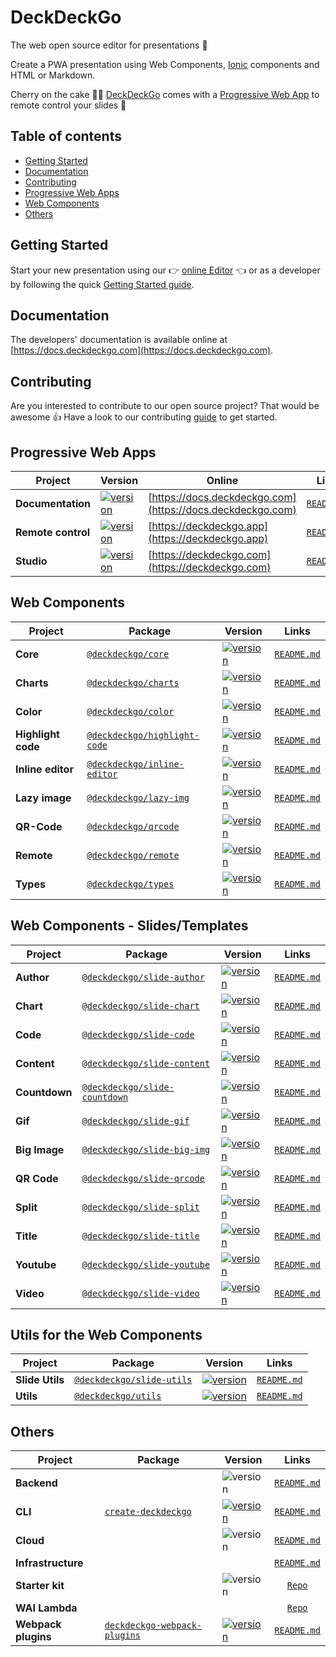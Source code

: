 # DeckDeckGo

The web open source editor for presentations 🚀

Create a PWA presentation using Web Components, [Ionic](http://ionicframework.com) components and HTML or Markdown.

Cherry on the cake 🍒🎂 [DeckDeckGo] comes with a [Progressive Web App](https://deckdeckgo.app) to remote control your slides 📱

## Table of contents

- [Getting Started](#getting-started)
- [Documentation](#documentation)
- [Contributing](#contributing)
- [Progressive Web Apps](#progressive-web-apps)
- [Web Components](#web-components)
- [Others](#others)
 
## Getting Started

Start your new presentation using our 👉 [online Editor](https://deckdeckgo.com) 👈 or as a developer by following the quick  [Getting Started guide](https://docs.deckdeckgo.com/docs).

## Documentation

The developers' documentation is available online at [https://docs.deckdeckgo.com](https://docs.deckdeckgo.com).

## Contributing

Are you interested to contribute to our open source project? That would be awesome 👍 Have a look to our contributing [guide](CONTRIBUTING.md) to get started.

## Progressive Web Apps

| Project | Version | Online | Links |
| ------- | ------- | ------- |:-----:|
| **Documentation** | [![version](https://img.shields.io/static/v1.svg?label=production&message=v1.0.0-rc.3-2&color=success)](https://docs.deckdeckgo.com) | [https://docs.deckdeckgo.com](https://docs.deckdeckgo.com) | [`README.md`](docs/README.md)
| **Remote control** | [![version](https://img.shields.io/static/v1.svg?label=production&message=v1.0.0-beta.1&color=success)](https://deckdeckgo.app) | [https://deckdeckgo.app](https://deckdeckgo.app) | [`README.md`](remote/README.md)
| **Studio** | [![version](https://img.shields.io/static/v1.svg?label=in%20development&message=v1.0.0-beta.5-2&color=success)](https://deckdeckgo.com)| [https://deckdeckgo.com](https://deckdeckgo.com) | [`README.md`](studio/README.md)

## Web Components

| Project | Package | Version | Links |
| ------- | ------- | ------- |:-----:|
| **Core** | [`@deckdeckgo/core`](https://www.npmjs.com/package/@deckdeckgo/core) | [![version](https://img.shields.io/npm/v/@deckdeckgo/core/latest.svg?color=success)](https://www.npmjs.com/package/@deckdeckgo/core) | [`README.md`](webcomponents/core/README.md)
| **Charts** | [`@deckdeckgo/charts`](https://www.npmjs.com/package/@deckdeckgo/charts) | [![version](https://img.shields.io/npm/v/@deckdeckgo/charts/latest.svg?color=success)](https://www.npmjs.com/package/@deckdeckgo/charts) | [`README.md`](webcomponents/charts/README.md)
| **Color** | [`@deckdeckgo/color`](https://www.npmjs.com/package/@deckdeckgo/color) | [![version](https://img.shields.io/npm/v/@deckdeckgo/color/latest.svg?color=success)](https://www.npmjs.com/package/@deckdeckgo/color) | [`README.md`](webcomponents/color/README.md)
| **Highlight code** | [`@deckdeckgo/highlight-code`](https://www.npmjs.com/package/@deckdeckgo/highlight-code) | [![version](https://img.shields.io/npm/v/@deckdeckgo/highlight-code/latest.svg?color=success)](https://www.npmjs.com/package/@deckdeckgo/highlight-code) | [`README.md`](webcomponents/highlight-code/README.md)
| **Inline editor** | [`@deckdeckgo/inline-editor`](https://www.npmjs.com/package/@deckdeckgo/inline-editor) | [![version](https://img.shields.io/npm/v/@deckdeckgo/inline-editor/latest.svg?color=success)](https://www.npmjs.com/package/@deckdeckgo/inline-editor) | [`README.md`](webcomponents/inline-editor/README.md)
| **Lazy image** | [`@deckdeckgo/lazy-img`](https://www.npmjs.com/package/@deckdeckgo/lazy-img) | [![version](https://img.shields.io/npm/v/@deckdeckgo/lazy-img/latest.svg?color=success)](https://www.npmjs.com/package/@deckdeckgo/lazy-img) | [`README.md`](webcomponents/lazy-img/README.md)
| **QR-Code** | [`@deckdeckgo/qrcode`](https://www.npmjs.com/package/@deckdeckgo/qrcode) | [![version](https://img.shields.io/npm/v/@deckdeckgo/qrcode/latest.svg?color=success)](https://www.npmjs.com/package/@deckdeckgo/qrcode) | [`README.md`](webcomponents/qrcode/README.md)
| **Remote** | [`@deckdeckgo/remote`](https://www.npmjs.com/package/@deckdeckgo/remote) | [![version](https://img.shields.io/npm/v/@deckdeckgo/remote/latest.svg?color=success)](https://www.npmjs.com/package/@deckdeckgo/remote) | [`README.md`](webcomponents/remote/README.md)
| **Types** | [`@deckdeckgo/types`](https://www.npmjs.com/package/@deckdeckgo/types) | [![version](https://img.shields.io/npm/v/@deckdeckgo/types/latest.svg?color=success)](https://www.npmjs.com/package/@deckdeckgo/types) | [`README.md`](webcomponents/types/README.md)

## Web Components - Slides/Templates

| Project | Package | Version | Links |
| ------- | ------- | ------- |:-----:|
| **Author** | [`@deckdeckgo/slide-author`](https://www.npmjs.com/package/@deckdeckgo/slide-author) | [![version](https://img.shields.io/npm/v/@deckdeckgo/slide-author/latest.svg?color=success)](https://www.npmjs.com/package/@deckdeckgo/slide-author) | [`README.md`](webcomponents/slides/author/README.md)
| **Chart** | [`@deckdeckgo/slide-chart`](https://www.npmjs.com/package/@deckdeckgo/slide-chart) | [![version](https://img.shields.io/npm/v/@deckdeckgo/slide-chart/latest.svg?color=success)](https://www.npmjs.com/package/@deckdeckgo/slide-chart) | [`README.md`](webcomponents/slides/chart/README.md)
| **Code** | [`@deckdeckgo/slide-code`](https://www.npmjs.com/package/@deckdeckgo/slide-code) | [![version](https://img.shields.io/npm/v/@deckdeckgo/slide-code/latest.svg?color=success)](https://www.npmjs.com/package/@deckdeckgo/slide-code) | [`README.md`](webcomponents/slides/code/README.md)
| **Content** | [`@deckdeckgo/slide-content`](https://www.npmjs.com/package/@deckdeckgo/slide-content) | [![version](https://img.shields.io/npm/v/@deckdeckgo/slide-content/latest.svg?color=success)](https://www.npmjs.com/package/@deckdeckgo/slide-content) | [`README.md`](webcomponents/slides/content/README.md)
| **Countdown** | [`@deckdeckgo/slide-countdown`](https://www.npmjs.com/package/@deckdeckgo/slide-countdown) | [![version](https://img.shields.io/npm/v/@deckdeckgo/slide-countdown/latest.svg?color=success)](https://www.npmjs.com/package/@deckdeckgo/slide-countdown) | [`README.md`](webcomponents/slides/countdown/README.md)
| **Gif** | [`@deckdeckgo/slide-gif`](https://www.npmjs.com/package/@deckdeckgo/slide-gif) | [![version](https://img.shields.io/npm/v/@deckdeckgo/slide-gif/latest.svg?color=success)](https://www.npmjs.com/package/@deckdeckgo/slide-gif) | [`README.md`](webcomponents/slides/gif/README.md)
| **Big Image** | [`@deckdeckgo/slide-big-img`](https://www.npmjs.com/package/@deckdeckgo/slide-big-img) | [![version](https://img.shields.io/npm/v/@deckdeckgo/slide-big-img/latest.svg?color=success)](https://www.npmjs.com/package/@deckdeckgo/slide-big-img) | [`README.md`](webcomponents/slides/big-img/README.md)
| **QR Code** | [`@deckdeckgo/slide-qrcode`](https://www.npmjs.com/package/@deckdeckgo/slide-qrcode) | [![version](https://img.shields.io/npm/v/@deckdeckgo/slide-qrcode/latest.svg?color=success)](https://www.npmjs.com/package/@deckdeckgo/slide-qrcode) | [`README.md`](webcomponents/slides/qrcode/README.md)
| **Split** | [`@deckdeckgo/slide-split`](https://www.npmjs.com/package/@deckdeckgo/slide-split) | [![version](https://img.shields.io/npm/v/@deckdeckgo/slide-split/latest.svg?color=success)](https://www.npmjs.com/package/@deckdeckgo/slide-split) | [`README.md`](webcomponents/slides/split/README.md)
| **Title** | [`@deckdeckgo/slide-title`](https://www.npmjs.com/package/@deckdeckgo/slide-title) | [![version](https://img.shields.io/npm/v/@deckdeckgo/slide-title/latest.svg?color=success)](https://www.npmjs.com/package/@deckdeckgo/slide-title) | [`README.md`](webcomponents/slides/title/README.md)
| **Youtube** | [`@deckdeckgo/slide-youtube`](https://www.npmjs.com/package/@deckdeckgo/slide-youtube) | [![version](https://img.shields.io/npm/v/@deckdeckgo/slide-youtube/latest.svg?color=success)](https://www.npmjs.com/package/@deckdeckgo/slide-youtube) | [`README.md`](webcomponents/slides/youtube/README.md)
| **Video** | [`@deckdeckgo/slide-video`](https://www.npmjs.com/package/@deckdeckgo/slide-video) | [![version](https://img.shields.io/npm/v/@deckdeckgo/slide-video/latest.svg?color=success)](https://www.npmjs.com/package/@deckdeckgo/slide-video) | [`README.md`](webcomponents/slides/video/README.md)

## Utils for the Web Components

| Project | Package | Version | Links |
| ------- | ------- | ------- |:-----:|
| **Slide Utils** | [`@deckdeckgo/slide-utils`](https://www.npmjs.com/package/@deckdeckgo/slide-utils) | [![version](https://img.shields.io/npm/v/@deckdeckgo/slide-utils/latest.svg?color=success)](https://www.npmjs.com/package/@deckdeckgo/slide-utils) | [`README.md`](webcomponents/slides/utils/README.md)
| **Utils** | [`@deckdeckgo/utils`](https://www.npmjs.com/package/@deckdeckgo/utils) | [![version](https://img.shields.io/npm/v/@deckdeckgo/utils/latest.svg?color=success)](https://www.npmjs.com/package/@deckdeckgo/utils) | [`README.md`](webcomponents/utils/README.md)

## Others
| Project | Package | Version | Links |
| ------- | ------- | ------- |:-----:|
| **Backend** | | ![version](https://img.shields.io/static/v1.svg?label=version&message=v1.0.0-alpha.2&color=success) | [`README.md`](backend/README.md)
| **CLI** | [`create-deckdeckgo`](https://www.npmjs.com/package/create-deckdeckgo) | [![version](https://img.shields.io/npm/v/create-deckdeckgo/latest.svg?color=success)](https://www.npmjs.com/package/create-deckdeckgo) | [`README.md`](cli/README.md)
| **Cloud** | | ![version](https://img.shields.io/static/v1.svg?label=in%20development&message=v1.0.0-beta.1&color=success) | [`README.md`](cloud/README.md)
| **Infrastructure** | | | [`README.md`](infra/README.md)
| **Starter kit** | | ![version](https://img.shields.io/static/v1.svg?label=version&message=v1.0.0-rc.1-3&color=success) | [`Repo`](http://github.com/deckgo/deckdeckgo-starter/)
| **WAI Lambda** | | | [`Repo`](https://github.com/deckgo/wai-lambda)
| **Webpack plugins** | [`deckdeckgo-webpack-plugins`](https://www.npmjs.com/package/deckdeckgo-webpack-plugins) | [![version](https://img.shields.io/npm/v/deckdeckgo-webpack-plugins/latest.svg?color=success)](https://www.npmjs.com/package/deckdeckgo-webpack-plugins) | [`README.md`](webpack/README.md) 

[DeckDeckGo]: https://deckdeckgo.com
